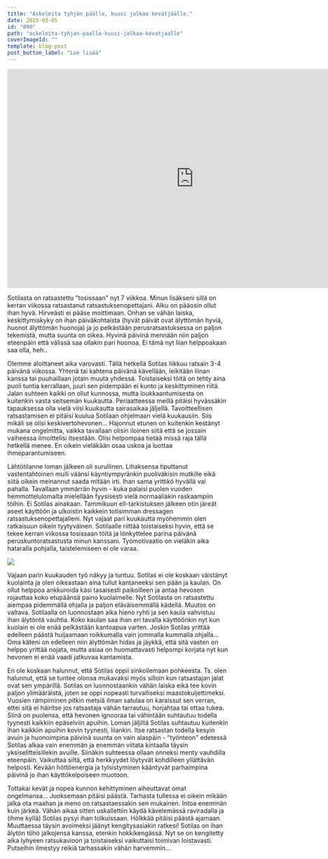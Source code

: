 ```yaml
---
title: "Askeleita tyhjän päälle, kuusi jalkaa kevätjäälle."
date: 2015-03-05
id: "890"
path: "askeleita-tyhjan-paalle-kuusi-jalkaa-kevatjaalle"
coverImageId: ""
template: blog-post
post_button_label: "Lue lisää"
---
```


<iframe allowfullscreen data-thumbnail-src="https://i.ytimg.com/vi/Yd6YnCKW5Wc/0.jpg" frameborder="0" height="500" src="https://www.youtube.com/embed/Yd6YnCKW5Wc?feature=player_embedded" width="850"></iframe>

Sotilasta on ratsastettu "tosissaan" nyt 7 viikkoa. Minun lisäkseni sillä on kerran viikossa ratsastanut ratsastuksenopettajani. Alku on pääosin ollut ihan hyvä. Hirveästi ei pääse moittimaan. Onhan se vähän laiska, keskittymiskyky on ihan päiväkohtaista (hyvät päivät ovat älyttömän hyviä, huonot älyttömän huonoja) ja jo pelkästään perusratsastuksessa on paljon tekemistä, mutta suunta on oikea. Hyvinä päivinä mennään niin paljon eteenpäin että välissä saa ollakin pari huonoa. Ei tämä nyt liian helppoakaan saa olla, heh..

Olemme aloittaneet aika varovasti. Tällä hetkellä Sotilas liikkuu ratsain 3-4 päivänä viikossa. Yhtenä tai kahtena päivänä kävellään, leikitään liinan kanssa tai puuhaillaan jotain muuta yhdessä. Toistaiseksi töitä on tehty aina puoli tuntia kerrallaan, juuri sen pidempään ei kunto ja keskittyminen riitä. Jalan suhteen kaikki on ollut kunnossa, mutta loukkaantumisesta on kuitenkin vasta seitsemän kuukautta. Periaatteessa meillä pitäisi hyvässäkin tapauksessa olla vielä viisi kuukautta sairasaikaa jäljellä. Tavoitteellisen ratsastamisen ei pitäisi kuulua Sotilaan ohjelmaan vielä kuukausiin. Siis mikäli se olisi keskivertohevonen... Hajonnut etunen on kuitenkin kestänyt mukana ongelmitta, vaikka tavallaan olisin iloinen siitä että se jossain vaiheessa ilmoittelisi itsestään. Olisi helpompaa tietää missä raja tällä hetkellä menee. En oikein vieläkään osaa uskoa ja luottaa ihmeparantumiseen.

Lähtötilanne loman jälkeen oli surullinen. Lihaksensa tiputtanut vastentahtoinen mulli väänsi käyntiympyränkin puoliväkisin mutkille eikä siitä oikein meinannut saada mitään irti. Ihan sama yrittikö hyvällä vai pahalla. Tavallaan ymmärrän hyvin - kuka palaisi puolen vuoden hemmottelulomalta mielellään fyysisesti vielä normaaliakin raskaampiin töihin. Ei Sotilas ainakaan. Tammikuun ell-tarkistuksen jälkeen otin järeät aseet käyttöön ja ulkoistin kaikkein totisimman dressagen ratsastuksenopettajalleni. Nyt vajaat pari kuukautta myöhemmin olen ratkaisuun oikein tyytyväinen. Sotilaalle riittää toistaiseksi hyvin, että se tekee kerran viikossa tosissaan töitä ja lönkyttelee parina päivänä peruskuntoratsastusta minun kanssani. Työmotivaatio on vieläkin aika hataralla pohjalla, taistelemiseen ei ole varaa.

[![](/images/IMG_1375_2.jpg)](http://3.bp.blogspot.com/-_59xs3aBgwU/VPhI2vL1HJI/AAAAAAAAJQo/2R6qor2aTjU/s1600/IMG_1375_2.jpg)

Vajaan parin kuukauden työ näkyy ja tuntuu. Sotilas ei ole koskaan väistänyt kuolainta ja olen oikeastaan aina tullut kantaneeksi sen pään ja kaulan. On ollut helppoa ankkuroida käsi tasaisesti paikoilleen ja antaa hevosen rojauttaa koko etupäänsä paino kuolaimelle. Nyt Sotilasta on ratsastettu aiempaa pidemmällä ohjalla ja paljon eläväisemmällä kädellä. Muutos on valtava. Sotilaalla on luonnostaan aika hieno ryhti ja sen kaula vahvistuu ihan älytöntä vauhtia. Koko kaulan saa ihan eri tavalla käyttöönkin nyt kun kuolain ei ole enää pelkästään kantoapua varten. Joskin Sotilas yrittää edelleen päästä huijaamaan roikkumalla vain jommalla kummalla ohjalla... Oma käteni on edelleen niin älyttömän hidas ja jäykkä, että sitä vasten on helppo yrittää nojata, mutta asiaa on huomattavasti helpompi korjata nyt kun hevonen ei enää vaadi jatkuvaa kantamista.

En ole koskaan halunnut, että Sotilas oppii sinkoilemaan pohkeesta. Ts. olen halunnut, että se tuntee olonsa mukavaksi myös silloin kun ratsastajan jalat ovat sen ympärillä. Sotilas on luonnostaankin vähän laiska eikä tee kovin paljon ylimääräistä, joten se oppi nopeasti turvalliseksi maastokuljettimeksi. Vuosien rämpiminen pitkin metsiä ilman satulaa on karaissut sen verran, ettei sitä ei häiritse jos ratsastaja vähän tarrautuu, horjahtaa tai ottaa tukea. Siinä on puolensa, että hevonen ignooraa tai vähintään suhtautuu todella tyynesti kaikkiin epäselviin apuihin. Loman jäljiltä Sotilas suhtautuu kuitenkin ihan kaikkiin apuihin kovin tyynesti, liiankin. Itse ratsastan todella kesyin avuin ja huonoimpina päivinä suunta on vain alaspäin - "työnteon" edetessä Sotilas alkaa vain enemmän ja enemmän viitata kintaalla täysin yksiselitteisillekin avuille. Siinäkin suhteessa ollaan onneksi menty vauhdilla eteenpäin. Vaikuttaa siltä, että herkkyydet löytyvät kohdilleen yllättävän helposti. Kevään höttöenergia ja tylsistyminen kääntyvät parhaimpina päivinä jo ihan käyttökelpoiseen muotoon.

Tottakai kevät ja nopea kunnon kehittyminen aiheuttavat omat ongelmansa... Juoksemaan pitäisi päästä. Tarhasta tullessa ei oikein mikään jalka ota maahan ja meno on ratsastaessakin sen mukainen. Intoa enemmän kuin järkeä. Vähän aikaa sitten uskallettiin käydä kävelemässä raviradalla ja (ihme kyllä) Sotilas pysyi ihan tolkuissaan. Hölkkää pitäisi päästä ajamaan. Muuttaessa täysin avoimeksi jäänyt kengitysasiakin ratkesi! Sotilas on ihan älytön töhö jalkojensa kanssa, etenkin hokkikengässä. Nyt se on kengitetty aika lyhyeen ratsukavioon ja toistaiseksi vaikuttaisi toimivan loistavasti. Putseihin ilmestyy reikiä tarhassakin vähän harvemmin...
